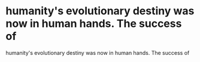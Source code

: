 # humanity's evolutionary destiny was now in human hands. The success of

humanity's evolutionary destiny was now in human hands. The success of